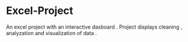 # Excel-Project
An excel project with an interactive dasboard . Project displays cleaning , analyzation and visualization of data .
